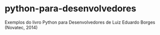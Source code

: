 # python-para-desenvolvedores
Exemplos do livro Python para Desenvolvedores de Luiz Eduardo Borges (Novatec, 2014)

